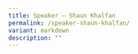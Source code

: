 ```yaml
---
title: Speaker – Shaun Khalfan
permalink: /speaker-shaun-khalfan/
variant: markdown
description: ""
---
```

